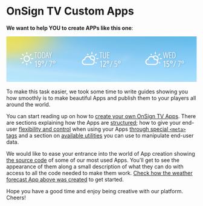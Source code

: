 # OnSign TV Custom Apps

**We want to help YOU to create APPs like this one**:

![Horizontal Bar Weather Forecast App screenshot](samples/_screenshots/weather-forecast-horizontal-bar.png)

To make this task easier, we took some time to write guides showing you how smoothly is to make beautiful Apps and publish them to your players all around the world.

You can start reading up on how to [create your own OnSign TV Apps](docs). There are sections explaining how the Apps are [structured](docs#creating-your-own-onsign-tv-apps); how to give your end-user [flexibility and control](docs/USERCONF.md#app-configuration) when using your Apps [through special `<meta>` tags](docs/USERCONF.md#available-app-configuration-types) and a section on [available utilities](docs/USERCONF.md#available-utilities) you can use to manipulate end-user data.

We would like to ease your entrance into the world of App creation showing [the source code](samples) of some of our most used Apps. You'll get to see the appearance of them along a small description of what they can do with access to all the code needed to make them work. [Check how the weather forecast App above was created](samples/weather/weather-forecast-horizontal-bar/app.html) to get started.

Hope you have a good time and enjoy being creative with our platform. Cheers!
